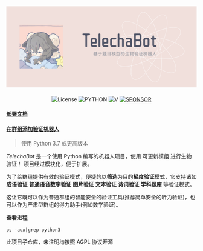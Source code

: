 ![cover](https://raw.githubusercontent.com/TelechaBot/.github/main/profile/cover.png)
-----


<p align="center">
  <img alt="License" src="https://img.shields.io/badge/LICENSE-Mit-ff69b4">
  <img src="https://img.shields.io/badge/USE-python-green" alt="PYTHON" >
  <img src="https://img.shields.io/github/v/release/TelechaBot/TelechaBot?style=plastic" alt="V" >
  <a href="https://dun.mianbaoduo.com/@Sky0717"><img src="https://img.shields.io/badge/Become-sponsor-DB94A2" alt="SPONSOR"></a>
</p>


#### [部署文档](https://github.com/TelechaBot/TelechaBot/blob/main/README.md)

#### [在群组添加验证机器人](https://t.me/SmartCapthaBot?startgroup=start&admin=can_invite_users)

>使用 Python 3.7 或更高版本

*TelechaBot* 是一个使用 Python 编写的机器人项目，使用 可更新模组 进行生物验证！ 项目经过模块化，便于扩展。

为了给群组提供有效的验证模式，便捷的以**筛选**为目的**梯度验证**模式，它支持诸如 **成语验证** **普通语音数字验证** **图片验证** **文本验证** **诗词验证** **学科题库** 等验证模式。

这让它既可以作为普通群组的智能安全的验证工具(推荐简单安全的听力验证)，也可以作为严肃型群组的得力助手(例如数学验证)。


**查看进程**

```
ps -aux|grep python3
```


<!--

**Here are some ideas to get you started:**

🙋‍♀️ A short introduction - what is your organization all about?
🌈 Contribution guidelines - how can the community get involved?
👩‍💻 Useful resources - where can the community find your docs? Is there anything else the community should know?
🍿 Fun facts - what does your team eat for breakfast?
🧙 Remember, you can do mighty things with the power of [Markdown](https://docs.github.com/github/writing-on-github/getting-started-with-writing-and-formatting-on-github/basic-writing-and-formatting-syntax)
-->

此项目子仓库，未注明均按照 AGPL 协议开源
